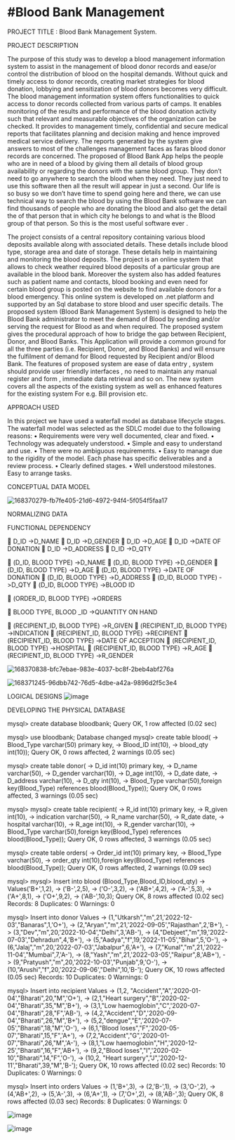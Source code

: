 
# #Blood Bank Management


PROJECT TITLE :  Blood Bank Management System.


PROJECT DESCRIPTION

The purpose of this study was to develop a blood management information system to assist in the management of blood donor records and ease/or control the distribution of blood on the hospital demands. Without quick and timely access to donor records, creating market strategies for blood donation, lobbying and sensitization of blood donors becomes very difficult. The blood management information system offers functionalities to quick access to donor records collected from various parts of camps. It enables monitoring of the results and performance of the blood donation activity such that relevant and measurable objectives of the organization can be checked. It provides to management timely, confidential and secure medical reports that facilitates planning and decision making and hence improved medical service delivery. The reports generated by the system give answers to most of the challenges management faces as faras blood donor records are concerned.
The proposed of Blood Bank App helps the people who are in need of a blood by giving them all details of blood group availability or regarding the donors with the same blood group. They don’t need to go anywhere to search the blood when they need. They just need to use this software then all the result will appear in just a second. Our life is so busy so we don’t have time to spend going here and there, we can use technical way to search the blood by using the Blood Bank software we can find thousands of people who are donating the blood and also get the detail the of that person that in which city he belongs to and what is the Blood group of that person. So this is the most useful software ever .

The project consists of a central repository containing various blood deposits available along with associated details. These details include blood type, storage area and date of storage. These details help in maintaining and monitoring the blood deposits. The project is an online system that allows to check weather required blood deposits of a particular group are available in the blood bank. Moreover the system also has added features such as patient name and contacts, blood booking and even need for certain blood group is posted on the website to find available donors for a blood emergency. This online system is developed on .net platform and supported by an Sql database to store blood and user specific details.
The proposed system (Blood Bank Management System) is designed to help the Blood Bank administrator to meet the demand of Blood by sending and/or serving the request for Blood as and when required. The proposed system gives the procedural approach of how to bridge the gap between Recipient, Donor, and Blood Banks. This Application will provide a common ground for all the three parties (i.e. Recipient, Donor, and Blood Banks) and will ensure the fulfilment of demand for Blood requested by Recipient and/or Blood Bank. The features of proposed system are ease of data entry , system should provide user friendly interfaces , no need to maintain any manual register and form , immediate data retrieval and so on. The new system covers all the aspects of the existing system as well as enhanced features for the existing system For e.g. Bill provision etc.

APPROACH USED

In this project we have used a waterfall model as database lifecycle stages. The waterfall model was selected as the SDLC model due to the following reasons:
•	Requirements were very well documented, clear and fixed.
•	Technology was adequately understood.
•	Simple and easy to understand and use.
•	There were no ambiguous requirements.
•	Easy to manage due to the rigidity of the model. Each phase has specific deliverables and a review process.
•	Clearly defined stages.
•	Well understood milestones. Easy to arrange tasks.
 


CONCEPTUAL DATA MODEL

 
![168370279-fb7fe405-21d6-4972-94f4-5f054f5faa17](https://user-images.githubusercontent.com/77065085/179967733-b4e47520-aef5-4b33-bd94-8d352a311ed6.png)


NORMALIZING DATA

 FUNCTIONAL DEPENDENCY
      
	D_ID ->D_NAME
	D_ID ->D_GENDER
	D_ID ->D_AGE
	D_ID ->DATE OF DONATION
	D_ID ->D_ADDRESS
	D_ID ->D_QTY

	(D_ID, BLOOD TYPE) ->D_NAME
	(D_ID, BLOOD TYPE) ->D_GENDER
	(D_ID, BLOOD TYPE) ->D_AGE
	(D_ID, BLOOD TYPE) ->DATE OF DONATION
	(D_ID, BLOOD TYPE) ->D_ADDRESS
	(D_ID, BLOOD TYPE) ->D_QTY
	(D_ID, BLOOD TYPE) ->BLOOD ID

	(ORDER_ID, BLOOD TYPE) ->ORDERS

	BLOOD TYPE, BLOOD _ID ->QUANTITY ON HAND

	(RECIPIENT_ID, BLOOD TYPE) ->R_GIVEN
	(RECIPIENT_ID, BLOOD TYPE) ->INDICATION
	(RECIPIENT_ID, BLOOD TYPE) ->RECIPIENT
	(RECIPIENT_ID, BLOOD TYPE) ->DATE OF ACCEPTION
	(RECIPIENT_ID, BLOOD TYPE) ->HOSPITAL
	(RECIPIENT_ID, BLOOD TYPE) ->R_AGE
	(RECIPIENT_ID, BLOOD TYPE) ->R_GENDER





![168370838-bfc7ebae-983e-4037-bc8f-2beb4abf276a](https://user-images.githubusercontent.com/77065085/179968657-52cd1a7b-6a7f-4a14-8499-737626447a8f.png)





 
![168371245-96dbb742-76d5-4dbe-a42a-9896d2f5c3e4](https://user-images.githubusercontent.com/77065085/179968590-caec01e5-49cd-40af-9953-f0acae86e8e1.png)



LOGICAL  DESIGNS
![image](https://user-images.githubusercontent.com/77065085/168371765-e52b9be4-676a-4ae0-b040-557dcf16ff69.png)


 


DEVELOPING THE PHYSICAL DATABASE

mysql> create database bloodbank;
Query OK, 1 row affected (0.02 sec)

mysql> use bloodbank;
Database changed
mysql> create table blood(
    ->        Blood_Type varchar(50) primary key,
    ->        Blood_ID int(10),
    ->        blood_qty int(10));
Query OK, 0 rows affected, 2 warnings (0.05 sec)

mysql> create table donor(
    ->        D_id int(10) primary key,
    ->        D_name varchar(50),
    ->        D_gender varchar(10),
    ->        D_age int(10),
    ->        D_date date,
    ->        D_address varchar(10),
    ->        D_qty int(10),
    ->  Blood_Type varchar(50),foreign key(Blood_Type) references blood(Blood_Type));
Query OK, 0 rows affected, 3 warnings (0.05 sec)

mysql>
mysql> create table recipient(
    ->        R_id int(10) primary key,
    ->        R_given int(10),
    ->        indication varchar(50),
    ->        R_name varchar(50),
    ->        R_date date,
    ->        hospital varchar(10),
    ->        R_age int(10),
    ->        R_gender varchar(10),
    ->        Blood_Type varchar(50),foreign key(Blood_Type) references blood(Blood_Type));
Query OK, 0 rows affected, 3 warnings (0.05 sec)

mysql> create table orders(
    ->        Order_id int(10) primary key,
    ->        Blood_Type varchar(50),
    ->        order_qty int(10),foreign key(Blood_Type) references blood(Blood_Type));
Query OK, 0 rows affected, 2 warnings (0.09 sec)

mysql>
mysql> Insert into blood (Blood_Type,Blood_ID,blood_qty)
    -> Values('B+',1,2),
    -> ('B-',2,5),
    -> ('O-',3,2),
    -> ('AB+',4,2),
    -> ('A-',5,3),
    -> ('A+',8,1),
    -> ('O+',9,2),
    -> ('AB-',10,3);
Query OK, 8 rows affected (0.02 sec)
Records: 8  Duplicates: 0  Warnings: 0

mysql> Insert into donor Values
    ->       (1,"Utkarsh","m",21,'2022-12-03',"Banaras",1,'O+'),
    -> (2,"Aryan","m",21,'2022-09-05',"Rajasthan",2,'B+'),
    -> (3,"Dev","m",20,'2022-10-04',"Delhi",3,'AB-'),
    -> (4,"Debjeet","m",19,'2022-07-03',"Dehradun",4,'B+'),
    -> (5,"Aadya","f",19,'2022-11-05',"Bihar",5,'O-'),
    -> (6,"Jalaj","m",20,'2022-07-03',"Jabalpur",6,'A+'),
    -> (7,"Kunal","m",21,'2022-11-04',"Mumbai",7,'A-'),
    -> (8,"Yash","m",21,'2022-03-05',"Raipur",8,'AB+'),
    -> (9,"Pratyush","m",20,'2022-10-03',"Punjab",9,'O-'),
    -> (10,"Arushi","f",20,'2022-09-06',"Delhi",10,'B-');
Query OK, 10 rows affected (0.05 sec)
Records: 10  Duplicates: 0  Warnings: 0

mysql> Insert into recipient Values
    ->       (1,2, "Accident","A",'2020-01-04',"Bharati",20,"M",'O+'),
    -> (2,1,"Heart surgery","B",'2020-02-04',"Bharati",35,"M",'B+'),
    -> (3,1,"Low haemoglobin","C",'2020-07-04',"Bharati",28,"F",'AB-'),
    -> (4,2,"Accident","D",'2020-09-04',"Bharati",26,"M",'B+'),
    -> (5,2,"dengue","E",'2020-07-05',"Bharati",18,"M",'O-'),
    -> (6,1,"Blood loses","F",'2020-05-07',"Bharati",15,"F",'A+'),
    -> (7,2,"Accident","G",'2020-01-07',"Bharati",26,"M",'A-'),
    -> (8,1,"Low haemoglobin","H",'2020-12-25',"Bharati",16,"F",'AB+'),
    -> (9,2,"Blood loses","I",'2020-02-10',"Bharati",14,"F",'O-'),
    -> (10,2, "Heart surgery","J",'2020-12-11',"Bharati",39,"M",'B-');
Query OK, 10 rows affected (0.02 sec)
Records: 10  Duplicates: 0  Warnings: 0

mysql> Insert into orders Values
    -> (1,'B+',3),
    -> (2,'B-',1),
    -> (3,'O-',2),
    -> (4,'AB+',2),
    -> (5,'A-',3),
    -> (6,'A+',1),
    -> (7,'O+',2),
    -> (8,'AB-',3);
Query OK, 8 rows affected (0.03 sec)
Records: 8  Duplicates: 0  Warnings: 0

![image](https://user-images.githubusercontent.com/77065085/168372612-f9410255-2816-405e-a741-7b7327011084.png)

 ![image](https://user-images.githubusercontent.com/77065085/168372902-5f8837e7-5421-43e8-945d-9f9c4fda6b75.png)

 
